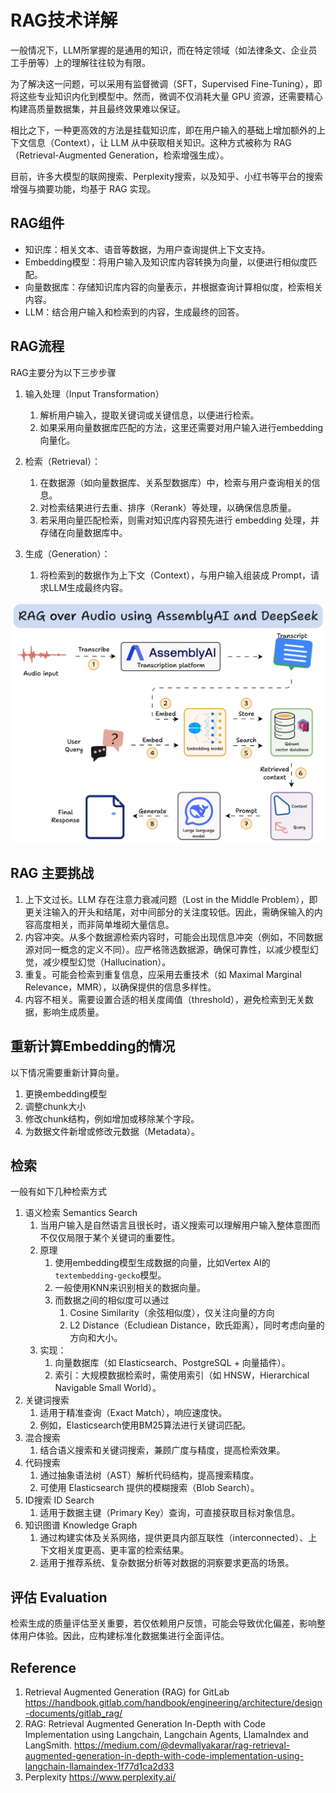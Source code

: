 # RAG技术详解

一般情况下，LLM所掌握的是通用的知识，而在特定领域（如法律条文、企业员工手册等）上的理解往往较为有限。

为了解决这一问题，可以采用有监督微调（SFT，Supervised Fine-Tuning），即将这些专业知识内化到模型中。然而，微调不仅消耗大量 GPU 资源，还需要精心构建高质量数据集，并且最终效果难以保证。

相比之下，一种更高效的方法是挂载知识库，即在用户输入的基础上增加额外的上下文信息（Context），让 LLM 从中获取相关知识。这种方式被称为 RAG（Retrieval-Augmented Generation，检索增强生成）。

目前，许多大模型的联网搜索、Perplexity搜索，以及知乎、小红书等平台的搜索增强与摘要功能，均基于 RAG 实现。

## RAG组件

- 知识库：相关文本、语音等数据，为用户查询提供上下文支持。
- Embedding模型：将用户输入及知识库内容转换为向量，以便进行相似度匹配。
- 向量数据库：存储知识库内容的向量表示，并根据查询计算相似度，检索相关内容。
- LLM：结合用户输入和检索到的内容，生成最终的回答。

## RAG流程

RAG主要分为以下三步步骤

1. 输入处理（Input Transformation）
   1. 解析用户输入，提取关键词或关键信息，以便进行检索。
   2. 如果采用向量数据库匹配的方法，这里还需要对用户输入进行embedding向量化。

2. 检索（Retrieval）：
   1. 在数据源（如向量数据库、关系型数据库）中，检索与用户查询相关的信息。
   2. 对检索结果进行去重、排序（Rerank）等处理，以确保信息质量。
   3. 若采用向量匹配检索，则需对知识库内容预先进行 embedding 处理，并存储在向量数据库中。

3. 生成（Generation）：
   1. 将检索到的数据作为上下文（Context），与用户输入组装成 Prompt，请求LLM生成最终内容。

![image-20250323191446027](./20250323-rag-basic.assets/image-20250323191446027.png)

## RAG 主要挑战

1. 上下文过长。LLM 存在注意力衰减问题（Lost in the Middle Problem），即更关注输入的开头和结尾，对中间部分的关注度较低。因此，需确保输入的内容高度相关，而非简单堆砌大量信息。
1. 内容冲突。从多个数据源检索内容时，可能会出现信息冲突（例如，不同数据源对同一概念的定义不同）。应严格筛选数据源，确保可靠性，以减少模型幻觉，减少模型幻觉（Hallucination）。
1. 重复。可能会检索到重复信息，应采用去重技术（如 Maximal Marginal Relevance，MMR），以确保提供的信息多样性。
1. 内容不相关。需要设置合适的相关度阈值（threshold），避免检索到无关数据，影响生成质量。

## 重新计算Embedding的情况

以下情况需要重新计算向量。

1. 更换embedding模型
2. 调整chunk大小
3. 修改chunk结构，例如增加或移除某个字段。
4. 为数据文件新增或修改元数据（Metadata）。

## 检索

一般有如下几种检索方式

1. 语义检索 Semantics Search
   1. 当用户输入是自然语言且很长时，语义搜索可以理解用户输入整体意图而不仅仅局限于某个关键词的重要性。
   2. 原理
      1. 使用embedding模型生成数据的向量，比如Vertex AI的`textembedding-gecko`模型。
      2. 一般使用KNN来识别相关的数据向量。
      3. 而数据之间的相似度可以通过
         1. Cosine Similarity（余弦相似度），仅关注向量的方向
         2. L2 Distance（Ecludiean Distance，欧氏距离），同时考虑向量的方向和大小。
   3. 实现：
      1. 向量数据库（如 Elasticsearch、PostgreSQL + 向量插件）。
      2. 索引：大规模数据检索时，需使用索引（如 HNSW，Hierarchical Navigable Small World）。
2. 关键词搜索
   1. 适用于精准查询（Exact Match），响应速度快。
   2. 例如，Elasticsearch使用BM25算法进行关键词匹配。
3. 混合搜索
   1. 结合语义搜索和关键词搜索，兼顾广度与精度，提高检索效果。
4. 代码搜索
   1. 通过抽象语法树（AST）解析代码结构，提高搜索精度。
   2. 可使用 Elasticsearch 提供的模糊搜索（Blob Search）。
5. ID搜索 ID Search
   1. 适用于数据主键（Primary Key）查询，可直接获取目标对象信息。
6. 知识图谱 Knowledge Graph
   1. 通过构建实体及关系网络，提供更具内部互联性（interconnected）、上下文相关度更高、更丰富的检索结果。
   1. 适用于推荐系统、复杂数据分析等对数据的洞察要求更高的场景。

## 评估 Evaluation

检索生成的质量评估至关重要，若仅依赖用户反馈，可能会导致优化偏差，影响整体用户体验。因此，应构建标准化数据集进行全面评估。

## Reference

1. Retrieval Augmented Generation (RAG) for GitLab https://handbook.gitlab.com/handbook/engineering/architecture/design-documents/gitlab_rag/
2. RAG: Retrieval Augmented Generation In-Depth with Code Implementation using Langchain, Langchain Agents, LlamaIndex and LangSmith. https://medium.com/@devmallyakarar/rag-retrieval-augmented-generation-in-depth-with-code-implementation-using-langchain-llamaindex-1f77d1ca2d33
3. Perplexity https://www.perplexity.ai/
